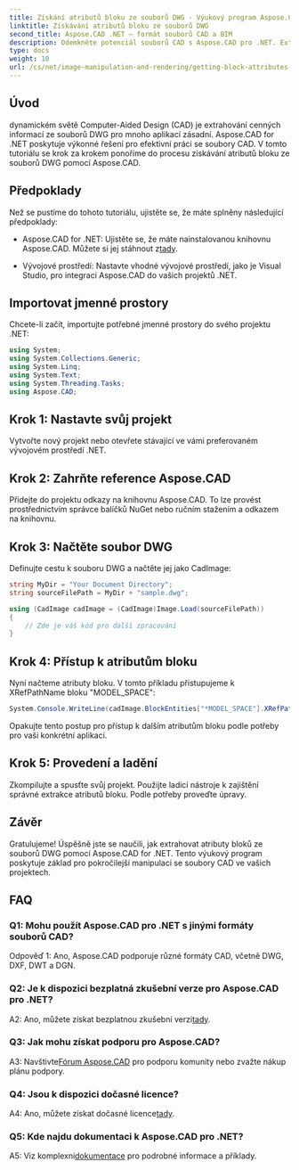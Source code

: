 ```yaml
---
title: Získání atributů bloku ze souborů DWG - Výukový program Aspose.CAD
linktitle: Získávání atributů bloku ze souborů DWG
second_title: Aspose.CAD .NET – formát souborů CAD a BIM
description: Odemkněte potenciál souborů CAD s Aspose.CAD pro .NET. Extrahujte atributy bloku bez námahy.
type: docs
weight: 10
url: /cs/net/image-manipulation-and-rendering/getting-block-attributes-from-dwg/
---
```

## Úvod

dynamickém světě Computer-Aided Design (CAD) je extrahování cenných informací ze souborů DWG pro mnoho aplikací zásadní. Aspose.CAD for .NET poskytuje výkonné řešení pro efektivní práci se soubory CAD. V tomto tutoriálu se krok za krokem ponoříme do procesu získávání atributů bloku ze souborů DWG pomocí Aspose.CAD.

## Předpoklady

Než se pustíme do tohoto tutoriálu, ujistěte se, že máte splněny následující předpoklady:

-  Aspose.CAD for .NET: Ujistěte se, že máte nainstalovanou knihovnu Aspose.CAD. Můžete si jej stáhnout z[tady](https://releases.aspose.com/cad/net/).

- Vývojové prostředí: Nastavte vhodné vývojové prostředí, jako je Visual Studio, pro integraci Aspose.CAD do vašich projektů .NET.

## Importovat jmenné prostory

Chcete-li začít, importujte potřebné jmenné prostory do svého projektu .NET:

```csharp
using System;
using System.Collections.Generic;
using System.Linq;
using System.Text;
using System.Threading.Tasks;
using Aspose.CAD;
```

## Krok 1: Nastavte svůj projekt

Vytvořte nový projekt nebo otevřete stávající ve vámi preferovaném vývojovém prostředí .NET.

## Krok 2: Zahrňte reference Aspose.CAD

Přidejte do projektu odkazy na knihovnu Aspose.CAD. To lze provést prostřednictvím správce balíčků NuGet nebo ručním stažením a odkazem na knihovnu.

## Krok 3: Načtěte soubor DWG

Definujte cestu k souboru DWG a načtěte jej jako CadImage:

```csharp
string MyDir = "Your Document Directory";
string sourceFilePath = MyDir + "sample.dwg";

using (CadImage cadImage = (CadImage)Image.Load(sourceFilePath))
{
    // Zde je váš kód pro další zpracování
}
```

## Krok 4: Přístup k atributům bloku

Nyní načteme atributy bloku. V tomto příkladu přistupujeme k XRefPathName bloku "MODEL_SPACE":

```csharp
System.Console.WriteLine(cadImage.BlockEntities["*MODEL_SPACE"].XRefPathName);
```

Opakujte tento postup pro přístup k dalším atributům bloku podle potřeby pro vaši konkrétní aplikaci.

## Krok 5: Provedení a ladění

Zkompilujte a spusťte svůj projekt. Použijte ladicí nástroje k zajištění správné extrakce atributů bloku. Podle potřeby proveďte úpravy.

## Závěr

Gratulujeme! Úspěšně jste se naučili, jak extrahovat atributy bloků ze souborů DWG pomocí Aspose.CAD for .NET. Tento výukový program poskytuje základ pro pokročilejší manipulaci se soubory CAD ve vašich projektech.

## FAQ

### Q1: Mohu použít Aspose.CAD pro .NET s jinými formáty souborů CAD?

Odpověď 1: Ano, Aspose.CAD podporuje různé formáty CAD, včetně DWG, DXF, DWT a DGN.

### Q2: Je k dispozici bezplatná zkušební verze pro Aspose.CAD pro .NET?

 A2: Ano, můžete získat bezplatnou zkušební verzi[tady](https://releases.aspose.com/).

### Q3: Jak mohu získat podporu pro Aspose.CAD?

 A3: Navštivte[Fórum Aspose.CAD](https://forum.aspose.com/c/cad/19) pro podporu komunity nebo zvažte nákup plánu podpory.

### Q4: Jsou k dispozici dočasné licence?

 A4: Ano, můžete získat dočasné licence[tady](https://purchase.aspose.com/temporary-license/).

### Q5: Kde najdu dokumentaci k Aspose.CAD pro .NET?

 A5: Viz komplexní[dokumentace](https://reference.aspose.com/cad/net/) pro podrobné informace a příklady.
